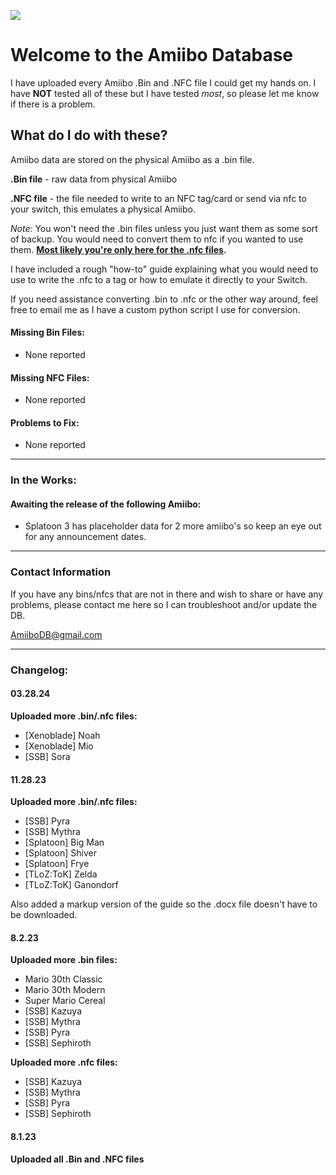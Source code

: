 ![](https://i2.paste.pics/OY6M5.png)
# Welcome to the Amiibo Database
I have uploaded every Amiibo .Bin and .NFC file I could get my hands on.
I have **NOT** tested all of these but I have tested *most*, so please let me know if there is a problem.

## What do I do with these?
Amiibo data are stored on the physical Amiibo as a .bin file.

**.Bin file** - raw data from physical Amiibo

**.NFC file** - the file needed to write to an NFC tag/card or send via nfc to your switch, this emulates a physical Amiibo. 

*Note:* You won't need the .bin files unless you just want them as some sort of backup. You would need to convert them to nfc if you wanted to use them. **[Most likely you're only here for the .nfc files](https://github.com/AmiiboDB/Amiibo/tree/main/Amiibo%20NFC "Most likely you're only here for the .nfc files").**

I have included a rough "how-to" guide explaining what you would need to use to write the .nfc to a tag or how to emulate it directly to your Switch.

If you need assistance converting .bin to .nfc or the other way around, feel free to email me as I have a custom python script I use for conversion. 

#### Missing Bin Files:
- None reported

#### Missing NFC Files:
- None reported

#### Problems to Fix:
- None reported

-----------


### In the Works:
#### Awaiting the release of the following Amiibo:
- Splatoon 3 has placeholder data for 2 more amiibo's so keep an eye out for any announcement dates.

------------


### Contact Information
If you have any bins/nfcs that are not in there and wish to share or have any problems, please contact me here so I can troubleshoot and/or update the DB.

AmiiboDB@gmail.com

------------


### Changelog:
#### 03.28.24
**Uploaded more .bin/.nfc files:**
- [Xenoblade] Noah
- [Xenoblade] Mio
- [SSB] Sora

#### 11.28.23
**Uploaded more .bin/.nfc files:**
- [SSB] Pyra
- [SSB] Mythra
- [Splatoon] Big Man
- [Splatoon] Shiver
- [Splatoon] Frye
- [TLoZ:ToK] Zelda
- [TLoZ:ToK] Ganondorf

Also added a markup version of the guide so the .docx file doesn't have to be downloaded.

#### 8.2.23
**Uploaded more .bin files:**
- Mario 30th Classic
- Mario 30th Modern
- Super Mario Cereal
- [SSB] Kazuya
- [SSB] Mythra
- [SSB] Pyra
- [SSB] Sephiroth

**Uploaded more .nfc files:**
- [SSB] Kazuya
- [SSB] Mythra
- [SSB] Pyra
- [SSB] Sephiroth

#### 8.1.23
**Uploaded all .Bin and .NFC files**

